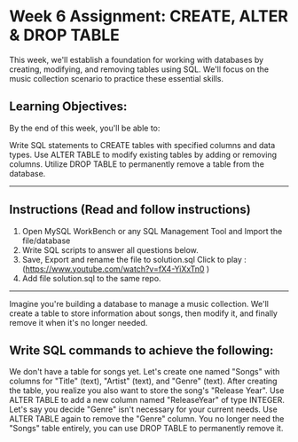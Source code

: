 # Week 6 Assignment: CREATE, ALTER & DROP TABLE

This week, we'll establish a foundation for working with databases by creating, modifying, and removing tables using SQL. We'll focus on the music collection scenario to practice these essential skills.

## Learning Objectives:

By the end of this week, you'll be able to:

Write SQL statements to CREATE tables with specified columns and data types.
Use ALTER TABLE to modify existing tables by adding or removing columns.
Utilize DROP TABLE to permanently remove a table from the database.

__________________________________________________________________________________________________
## Instructions (Read and follow instructions)

1. Open MySQL WorkBench or any SQL Management Tool and Import the file/database 
2. Write SQL scripts to answer all questions below. 
3. Save, Export and rename the file to solution.sql Click to play : (https://www.youtube.com/watch?v=fX4-YiXxTn0 )
4. Add file solution.sql to the same repo.
__________________________________________________________________________________________________

Imagine you're building a database to manage a music collection. We'll create a table to store information about songs, then modify it, and finally remove it when it's no longer needed.

## Write SQL commands to achieve the following: 

We don't have a table for songs yet. Let's create one named "Songs" with columns for "Title" (text), "Artist" (text), and "Genre" (text).
After creating the table, you realize you also want to store the song's "Release Year". Use ALTER TABLE to add a new column named "ReleaseYear" of type INTEGER.
Let's say you decide "Genre" isn't necessary for your current needs. Use ALTER TABLE again to remove the "Genre" column.
You no longer need the "Songs" table entirely, you can use DROP TABLE to permanently remove it.
